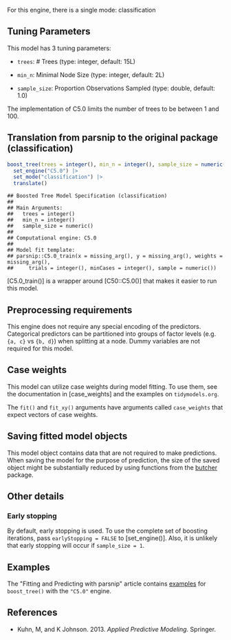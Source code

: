 


For this engine, there is a single mode: classification

## Tuning Parameters



This model has 3 tuning parameters:

- `trees`: # Trees (type: integer, default: 15L)

- `min_n`: Minimal Node Size (type: integer, default: 2L)

- `sample_size`: Proportion Observations Sampled (type: double, default: 1.0)

The implementation of C5.0 limits the number of trees to be between 1 and 100.

## Translation from parsnip to the original package (classification)


``` r
boost_tree(trees = integer(), min_n = integer(), sample_size = numeric()) |> 
  set_engine("C5.0") |> 
  set_mode("classification") |> 
  translate()
```

```
## Boosted Tree Model Specification (classification)
## 
## Main Arguments:
##   trees = integer()
##   min_n = integer()
##   sample_size = numeric()
## 
## Computational engine: C5.0 
## 
## Model fit template:
## parsnip::C5.0_train(x = missing_arg(), y = missing_arg(), weights = missing_arg(), 
##     trials = integer(), minCases = integer(), sample = numeric())
```

[C5.0_train()] is a wrapper around [C50::C5.0()] that makes it easier to run this model.

## Preprocessing requirements


This engine does not require any special encoding of the predictors. Categorical predictors can be partitioned into groups of factor levels (e.g. `{a, c}` vs `{b, d}`) when splitting at a node. Dummy variables are not required for this model. 

## Case weights


This model can utilize case weights during model fitting. To use them, see the documentation in [case_weights] and the examples on `tidymodels.org`. 

The `fit()` and `fit_xy()` arguments have arguments called `case_weights` that expect vectors of case weights. 

## Saving fitted model objects


This model object contains data that are not required to make predictions. When saving the model for the purpose of prediction, the size of the saved object might be substantially reduced by using functions from the [butcher](https://butcher.tidymodels.org) package.

## Other details

### Early stopping

By default, early stopping is used. To use the complete set of boosting iterations, pass `earlyStopping = FALSE` to [set_engine()]. Also, it is unlikely that early stopping will occur if `sample_size = 1`.

## Examples 

The "Fitting and Predicting with parsnip" article contains [examples](https://parsnip.tidymodels.org/articles/articles/Examples.html#boost-tree-C5.0) for `boost_tree()` with the `"C5.0"` engine.

## References

-   Kuhn, M, and K Johnson. 2013. *Applied Predictive Modeling*. Springer.
